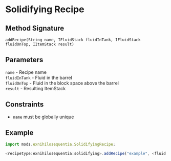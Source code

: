 # Solidifying Recipe

## Method Signature

`addRecipe(String name, IFluidStack fluidInTank, IFluidStack fluidOnTop, IItemStack result)`

## Parameters

`name` - Recipe name  
`fluidInTank` - Fluid in the barrel  
`fluidOnTop` - Fluid in the block space above the barrel  
`result` - Resulting ItemStack

## Constraints

- `name` must be globally unique

## Example

```js
import mods.exnihilosequentia.SolidifyingRecipe;

<recipetype:exnihilosequentia:solidifying>.addRecipe("example", <fluid:minecraft:lava> * 1000, <fluid:minecraft:water> * 1000, <item:minecraft:obsidian>);
```
